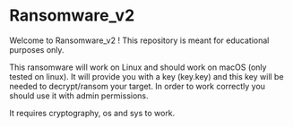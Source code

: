 # Ransomware_v2
Welcome to Ransomware_v2 !
This repository is meant for educational purposes only. 

This ransomware will work on Linux and should work on macOS (only tested on linux). It will provide you with a key (key.key) and this key will be needed to decrypt/ransom your target. In order to work correctly you should use it with admin permissions.

It requires cryptography, os and sys to work.

